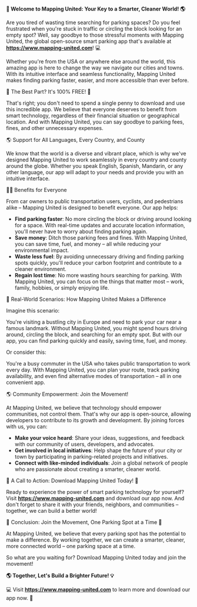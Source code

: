 **🚀 Welcome to Mapping United: Your Key to a Smarter, Cleaner World! 🌎**

Are you tired of wasting time searching for parking spaces? Do you feel frustrated when you're stuck in traffic or circling the block looking for an empty spot? Well, say goodbye to those stressful moments with Mapping United, the global open-source smart parking app that's available at **https://www.mapping-united.com**! 💻

Whether you're from the USA or anywhere else around the world, this amazing app is here to change the way we navigate our cities and towns. With its intuitive interface and seamless functionality, Mapping United makes finding parking faster, easier, and more accessible than ever before.

🌟 The Best Part? It's 100% FREE! 🎁

That's right; you don't need to spend a single penny to download and use this incredible app. We believe that everyone deserves to benefit from smart technology, regardless of their financial situation or geographical location. And with Mapping United, you can say goodbye to parking fees, fines, and other unnecessary expenses.

🌎 Support for All Languages, Every Country, and County

We know that the world is a diverse and vibrant place, which is why we've designed Mapping United to work seamlessly in every country and county around the globe. Whether you speak English, Spanish, Mandarin, or any other language, our app will adapt to your needs and provide you with an intuitive interface.

🚶‍♀️ Benefits for Everyone

From car owners to public transportation users, cyclists, and pedestrians alike – Mapping United is designed to benefit everyone. Our app helps:

* **Find parking faster**: No more circling the block or driving around looking for a space. With real-time updates and accurate location information, you'll never have to worry about finding parking again.
* **Save money**: Ditch those parking fees and fines. With Mapping United, you can save time, fuel, and money – all while reducing your environmental impact.
* **Waste less fuel**: By avoiding unnecessary driving and finding parking spots quickly, you'll reduce your carbon footprint and contribute to a cleaner environment.
* **Regain lost time**: No more wasting hours searching for parking. With Mapping United, you can focus on the things that matter most – work, family, hobbies, or simply enjoying life.

🌟 Real-World Scenarios: How Mapping United Makes a Difference

Imagine this scenario:

You're visiting a bustling city in Europe and need to park your car near a famous landmark. Without Mapping United, you might spend hours driving around, circling the block, and searching for an empty spot. But with our app, you can find parking quickly and easily, saving time, fuel, and money.

Or consider this:

You're a busy commuter in the USA who takes public transportation to work every day. With Mapping United, you can plan your route, track parking availability, and even find alternative modes of transportation – all in one convenient app.

🌎 Community Empowerment: Join the Movement!

At Mapping United, we believe that technology should empower communities, not control them. That's why our app is open-source, allowing developers to contribute to its growth and development. By joining forces with us, you can:

* **Make your voice heard**: Share your ideas, suggestions, and feedback with our community of users, developers, and advocates.
* **Get involved in local initiatives**: Help shape the future of your city or town by participating in parking-related projects and initiatives.
* **Connect with like-minded individuals**: Join a global network of people who are passionate about creating a smarter, cleaner world.

🌟 A Call to Action: Download Mapping United Today! 📲

Ready to experience the power of smart parking technology for yourself? Visit **https://www.mapping-united.com** and download our app now. And don't forget to share it with your friends, neighbors, and communities – together, we can build a better world!

🌟 Conclusion: Join the Movement, One Parking Spot at a Time 🚀

At Mapping United, we believe that every parking spot has the potential to make a difference. By working together, we can create a smarter, cleaner, more connected world – one parking space at a time.

So what are you waiting for? Download Mapping United today and join the movement!

**🌎 Together, Let's Build a Brighter Future! 💡**

💻 Visit **https://www.mapping-united.com** to learn more and download our app now. 📲